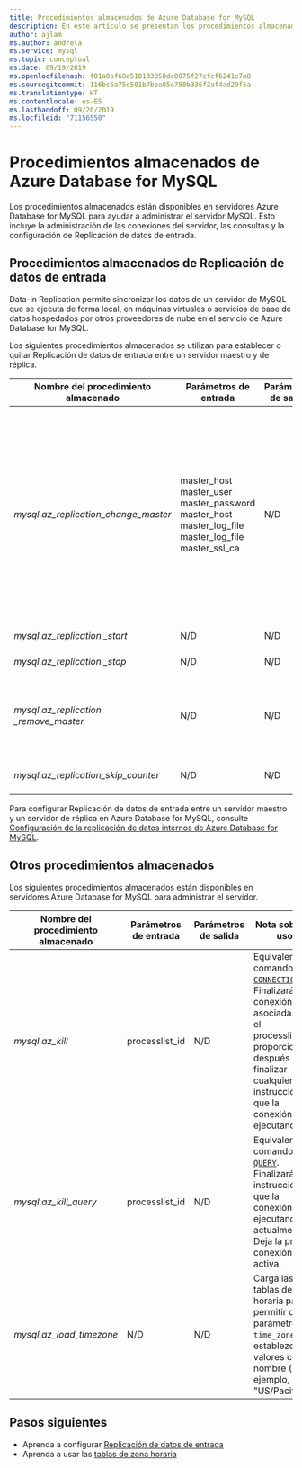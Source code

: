 ```yaml
---
title: Procedimientos almacenados de Azure Database for MySQL
description: En este artículo se presentan los procedimientos almacenados específicos de Azure Database for MySQL.
author: ajlam
ms.author: andrela
ms.service: mysql
ms.topic: conceptual
ms.date: 09/19/2019
ms.openlocfilehash: f01a0bf68e510133058dc0075f27cfcf6241c7a8
ms.sourcegitcommit: 116bc6a75e501b7bba85e750b336f2af4ad29f5a
ms.translationtype: HT
ms.contentlocale: es-ES
ms.lasthandoff: 09/20/2019
ms.locfileid: "71156550"
---
```

# <a name="azure-database-for-mysql-stored-procedures"></a>Procedimientos almacenados de Azure Database for MySQL

Los procedimientos almacenados están disponibles en servidores Azure Database for MySQL para ayudar a administrar el servidor MySQL. Esto incluye la administración de las conexiones del servidor, las consultas y la configuración de Replicación de datos de entrada.  

## <a name="data-in-replication-stored-procedures"></a>Procedimientos almacenados de Replicación de datos de entrada

Data-in Replication permite sincronizar los datos de un servidor de MySQL que se ejecuta de forma local, en máquinas virtuales o servicios de base de datos hospedados por otros proveedores de nube en el servicio de Azure Database for MySQL.

Los siguientes procedimientos almacenados se utilizan para establecer o quitar Replicación de datos de entrada entre un servidor maestro y de réplica.

|**Nombre del procedimiento almacenado**|**Parámetros de entrada**|**Parámetros de salida**|**Nota sobre el uso**|
|-----|-----|-----|-----|
|*mysql.az_replication_change_master*|master_host<br/>master_user<br/>master_password<br/>master_host<br/>master_log_file<br/>master_log_file<br/>master_ssl_ca|N/D|Para transferir los datos con el modo SSL, transfiera el contexto del certificado de entidad de certificación en el parámetro master_ssl_ca. </br><br>Para transferir datos sin SSL, transfiera una cadena vacía en el parámetro master_ssl_ca.|
|*mysql.az_replication _start*|N/D|N/D|Inicia la replicación.|
|*mysql.az_replication _stop*|N/D|N/D|Detiene la replicación.|
|*mysql.az_replication _remove_master*|N/D|N/D|Quita la relación de replicación entre el servidor maestro y de réplica.|
|*mysql.az_replication_skip_counter*|N/D|N/D|Emite un error de replicación.|

Para configurar Replicación de datos de entrada entre un servidor maestro y un servidor de réplica en Azure Database for MySQL, consulte [Configuración de la replicación de datos internos de Azure Database for MySQL](howto-data-in-replication.md).

## <a name="other-stored-procedures"></a>Otros procedimientos almacenados

Los siguientes procedimientos almacenados están disponibles en servidores Azure Database for MySQL para administrar el servidor.

|**Nombre del procedimiento almacenado**|**Parámetros de entrada**|**Parámetros de salida**|**Nota sobre el uso**|
|-----|-----|-----|-----|
|*mysql.az_kill*|processlist_id|N/D|Equivalente al comando [`KILL CONNECTION`](https://dev.mysql.com/doc/refman/8.0/en/kill.html). Finalizará la conexión asociada con el processlist_id proporcionado después de finalizar cualquier instrucción que la conexión esté ejecutando.|
|*mysql.az_kill_query*|processlist_id|N/D|Equivalente al comando [`KILL QUERY`](https://dev.mysql.com/doc/refman/8.0/en/kill.html). Finalizará la instrucción que la conexión está ejecutando actualmente. Deja la propia conexión activa.|
|*mysql.az_load_timezone*|N/D|N/D|Carga las tablas de zona horaria para permitir que el parámetro `time_zone` se establezca en valores con nombre (por ejemplo, "US/Pacific").|

## <a name="next-steps"></a>Pasos siguientes
- Aprenda a configurar [Replicación de datos de entrada](howto-data-in-replication.md)
- Aprenda a usar las [tablas de zona horaria](howto-server-parameters.md#working-with-the-time-zone-parameter)
